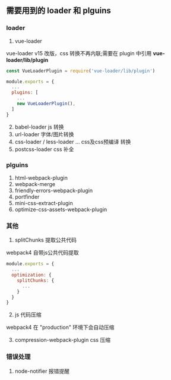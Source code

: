 ## 需要用到的 loader 和 plguins

### loader

1. vue-loader

vue-loader v15 改版，css 转换不再内联;需要在 plugin 中引用 **vue-loader/lib/plugin**

```javascript
const VueLoaderPlugin = require('vue-loader/lib/plugin')

module.exports = {
  ...
  plugins: [
    ...
    new VueLoaderPlugin(),
  ]
}
```

2. babel-loader js 转换
3. url-loader 字体/图片转换
4. css-loader / less-loader ... css及css预编译 转换
5. postcss-loader   css 补全

### plguins

1. html-webpack-plugin
2. webpack-merge
3. friendly-errors-webpack-plugin
4. portfinder
5. mini-css-extract-plugin
6. optimize-css-assets-webpack-plugin

### 其他

1. splitChunks 提取公共代码

webpack4 自带js公共代码提取

```javascript
module.exports = {
  ...
  optimization: {
    splitChunks: {
      ...
    }
  }
}
```

2. js 代码压缩

webpack4 在 "production" 环境下会自动压缩

3. compression-webpack-plugin css 压缩

### 错误处理

1. node-notifier 报错提醒